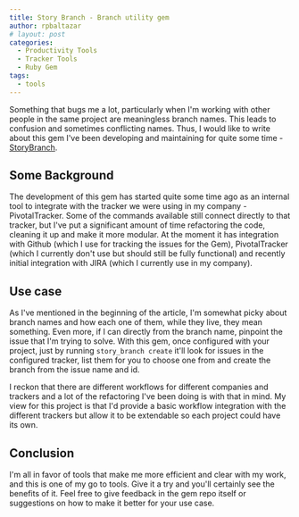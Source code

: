 ```yaml
---
title: Story Branch - Branch utility gem
author: rpbaltazar
# layout: post
categories:
  - Productivity Tools
  - Tracker Tools
  - Ruby Gem
tags:
  - tools
---
```


Something that bugs me a lot, particularly when I'm working with other people
in the same project are meaningless branch names. This leads to confusion and
sometimes conflicting names. Thus, I would like to write about this gem I've been
developing and maintaining for quite some time - [StoryBranch](https://github.com/story-branch/story_branch).

## Some Background

The development of this gem has started quite some time ago as an internal tool
to integrate with the tracker we were using in my company - PivotalTracker.
Some of the commands available still connect directly to that tracker, but I've
put a significant amount of time refactoring the code, cleaning it up and make
it more modular. At the moment it has integration with Github (which I use for
tracking the issues for the Gem), PivotalTracker (which I currently don't use
but should still be fully functional) and recently initial integration with
JIRA (which I currently use in my company).

## Use case

As I've mentioned in the beginning of the article, I'm somewhat picky about
branch names and how each one of them, while they live, they mean something.
Even more, if I can directly from the branch name, pinpoint the issue that I'm
trying to solve.
With this gem, once configured with your project, just by running
`story_branch create` it'll look for issues in the configured tracker, list them
for you to choose one from and create the branch from the issue name and id.

I reckon that there are different workflows for different companies and trackers
and a lot of the refactoring I've been doing is with that in mind. My view for
this project is that I'd provide a basic workflow integration with the different
trackers but allow it to be extendable so each project could have its own.

## Conclusion

I'm all in favor of tools that make me more efficient and clear with my work,
and this is one of my go to tools. Give it a try and you'll certainly see the
benefits of it. Feel free to give feedback in the gem repo itself or suggestions
on how to make it better for your use case.
